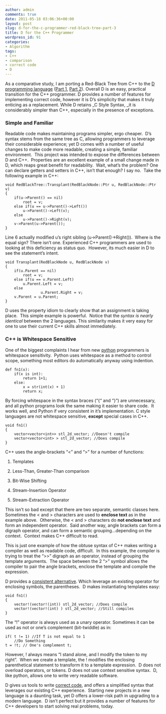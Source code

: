 ```yaml
---
author: admin
comments: true
date: 2011-05-18 03:06:36+00:00
layout: post
slug: d-for-the-c-programmer-red-black-tree-part-3
title: D for the C++ Programmer
wordpress_id: 91
categories:
- Algorithm
tags:
- C++
- comparison
- correct code
- D
---
```


As a comparative study, I am porting a Red-Black Tree from C++ to the [D programming language](http://www.digitalmars.com/d/2.0/dmd-linux.html) ([Part 1](http://www.codestrokes.com/archives/59), [Part 2](http://www.codestrokes.com/archives/83)). Overall D is an easy, practical transition for the C++ programmer. D provides a number of features for implementing correct code, however it is D’s simplicity that makes it truly enticing as a replacement. While D retains _C Style Syntax, _it is considerably simpler than C++, especially in the presence of exceptions.

<!-- more -->


### Simple and Familiar


Readable code makes maintaining programs simpler, ergo cheaper.  D’s syntax stems from the same tree as C, allowing programmers to leverage their considerable experience; yet D comes with a number of useful changes to make code more readable, creating a simple, familiar environment.  This project was intended to expose the differences between D and C++.  Properties are an excellent example of a small change made in D, which reaps great benefit for readability.  Wait, what’s the problem? One can declare getters and setters in C++, isn’t that enough? I say no.  Take the following example in C++:

    
    void RedBlackTree::Transplant(RedBlackNode::Ptr u, RedBlackNode::Ptr v)
    {
        if(u->Parent() == nil)
            root = v;
        else if(u == u->Parent()->Left())
            u->Parent()->Left(v);
        else
            u->Parent()->Right(v);
        v->Parent(u->Parent());
    }


Line 6 actually modified u’s right sibling (u->Parent()->Right()).  Where is the equal sign? There isn’t one. Experienced C++ programmers are used to looking at this deficiency as status quo.  However, its much easier in D to see the statement’s intent.

    
    void Transplant(RedBlackNode u, RedBlackNode v)
    {
    	if(u.Parent == nil)
    		root = v;
    	else if(u == v.Parent.Left)
    		u.Parent.Left = v;
    	else
                    u.Parent.Right = v;
    	v.Parent = u.Parent;
    }


D uses the property idiom to clearly show that an assignment is taking place.  This simple example is powerful.  Notice that the _syntax is nearly identical_ between the 2 languages. This similarity makes it very easy for one to use their current C++ skills almost immediately.


### C++ is Whitespace Sensitive


One of the biggest complaints I hear from new [python](http://www.python.org) programmers is whitespace sensitivity.  Python uses whitespace as a method to control scope, something most editors do automatically anyway using indention.

    
    def fn1(x):
        if(x is int):
            return 1+1;
        else:
            x = str(int(x) + 1)
            return x;


By forcing whitespace in the syntax braces (“{“ and “}”) are unnecessary, and all python programs look the same making it easier to share code.  It works well, and Python if very consistent in it’s implementation. C style languages are not whitespace sensitive, **except** special cases in C++.

    
    void fn1()
    {
    	vector<vector<int>> stl_2d_vector; //Doesn't compile
    	vector<vector<int> > stl_2d_vector; //Does compile
    }


C++ uses the angle-brackets “<” and “>” for a number of functions:



	
  1. Templates

	
  2. Less-Than, Greater-Than comparison

	
  3. Bit-Wise Shifting

	
  4. Stream-Insertion Operator

	
  5. Stream-Extraction Operator


This isn’t so bad except that there are two separate, semantic classes here.  Sometimes the < and > characters are used to **enclose text** as in the <int> example above.  Otherwise, the < and > characters do **not enclose text** and form an independent operator.  Said another way, angle brackets can form a digraph operator, and can form a semantic grouping…depending on the context.  Context makes C++ difficult to read.

This is just one example of how the obtuse syntax of C++ makes writing a compiler as well as readable code, difficult.  In this example, the compiler is trying to treat the “>>” digraph as an operator, instead of grouping the template arguments.  The space between the 2 “>” symbol allows the compiler to pair the angle brackets, enclose the template and compile the expression.

D provides a [consistent alternative](http://www.digitalmars.com/d/2.0/templates-revisited.html). Which leverage an existing operator for enclosing symbols, the parentheses.  D makes instantiating templates easy:

    
    void fn1()
    {
    	vector!(vector!(int)) stl_2d_vector; //Does compile
    	vector!(vector!(int) ) stl_2d_vector; //Still compiles
    }


The “!” operator is always used as a unary operator. Sometimes it can be used as not or one’s complement (bit-twiddle) as in:

    
    if( t != 1) //If T is not equal to 1
        //Do Something
    t = !t; // One's complement t;


However, ! always means “I stand alone, and I modify the token to my right”.  When we create a template, the ! modifies the enclosing parenthetical statement to transform it to a template expression.  D does not overload operators, or tokens. D does not use context sensitive syntax.  D, like python, allows one to write very readable software.

D gives us tools to write [correct code](http://www.codestrokes.com/archives/83), and offers a simplified syntax that leverages our existing C++ experience.  Starting new projects in a new language is a daunting task, yet D offers a lower-risk path in upgrading to a modern language.  D isn’t perfect but it provides a number of features for C++ developers to start solving real problems, today.
